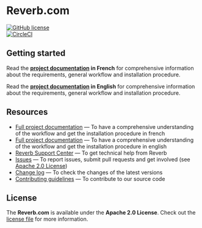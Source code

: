 # Reverb.com
[![GitHub license](https://img.shields.io/badge/license-Apache%202-blue.svg)](https://raw.githubusercontent.com/jprotin/reverb-prestashop/develop/LICENSE.md)  
[![CircleCI](https://circleci.com/gh/jprotin/reverb-prestashop/tree/develop.svg?style=svg)](https://circleci.com/gh/jprotin/reverb-prestashop/tree/develop)

## Getting started

Read the **[project documentation][doc-home-fr] in French** for comprehensive information about the requirements, general workflow and installation procedure.

Read the **[project documentation][doc-home-en] in English** for comprehensive information about the requirements, general workflow and installation procedure.  

## Resources
- [Full project documentation][doc-home-fr] — To have a comprehensive understanding of the workflow and get the installation procedure in french
- [Full project documentation][doc-home-fr] — To have a comprehensive understanding of the workflow and get the installation procedure in english
- [Reverb Support Center][reverb-help] — To get technical help from Reverb
- [Issues][project-issues] — To report issues, submit pull requests and get involved (see [Apache 2.0 License][project-license])
- [Change log][project-changelog] — To check the changes of the latest versions
- [Contributing guidelines][project-contributing] — To contribute to our source code

## License

The **Reverb.com** is available under the **Apache 2.0 License**. Check out the [license file][project-license] for more information.


[doc-home-fr]: https://github.com/jprotin/reverb-prestashop/blob/develop/src/reverb/doc/documentation-reverb-fr.md
[doc-home-en]: https://github.com/jprotin/reverb-prestashop/blob/develop/src/reverb/doc/documentation-reverb-fr.md
[reverb-help]: https://reverb.com/fr/page/contact
[project-issues]: https://github.com/jprotin/reverb-prestashop
[project-license]: LICENSE.md
[project-changelog]: CHANGELOG.md
[project-contributing]: CONTRIBUTING.md
